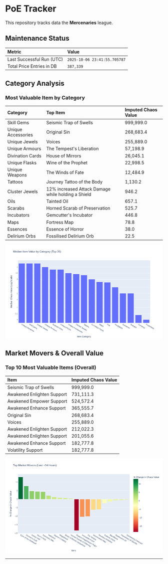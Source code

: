 # PoE Tracker

This repository tracks data the **Mercenaries** league.

## Maintenance Status

<!-- START_MAINTENANCE -->
| Metric | Value |
|:---|:---|
| Last Successful Run (UTC) | `2025-10-06 23:41:55.705787` |
| Total Price Entries in DB | `387,339` |

<!-- END_MAINTENANCE -->

## Category Analysis

<!-- START_CATEGORY_ANALYSIS -->
### Most Valuable Item by Category
| Category | Top Item | Imputed Chaos Value |
| :--- | :--- | :--- |
| Skill Gems | Seismic Trap of Swells | 999,999.0 |
| Unique Accessories | Original Sin | 268,683.4 |
| Unique Jewels | Voices | 255,889.0 |
| Unique Armours | The Tempest's Liberation | 57,198.9 |
| Divination Cards | House of Mirrors | 26,045.1 |
| Unique Flasks | Wine of the Prophet | 22,998.5 |
| Unique Weapons | The Winds of Fate | 12,484.9 |
| Tattoos | Journey Tattoo of the Body | 1,130.2 |
| Cluster Jewels | 12% increased Attack Damage while holding a Shield | 946.2 |
| Oils | Tainted Oil | 657.1 |
| Scarabs | Horned Scarab of Preservation | 525.7 |
| Incubators | Gemcutter's Incubator | 446.8 |
| Maps | Fortress Map | 78.8 |
| Essences | Essence of Horror | 38.0 |
| Delirium Orbs | Fossilised Delirium Orb | 22.5 |


![Category Analysis Chart](charts/category_analysis.png)
<!-- END_CATEGORY_ANALYSIS -->

## Market Movers & Overall Value

<!-- START_ANALYSIS -->
### Top 10 Most Valuable Items (Overall)
| Item | Imputed Chaos Value |
| :--- | :--- |
| Seismic Trap of Swells | 999,999.0 |
| Awakened Enlighten Support | 731,111.3 |
| Awakened Empower Support | 524,572.4 |
| Awakened Enhance Support | 365,555.7 |
| Original Sin | 268,683.4 |
| Voices | 255,889.0 |
| Awakened Enlighten Support | 212,022.3 |
| Awakened Enlighten Support | 201,055.6 |
| Awakened Enhance Support | 182,777.8 |
| Volatility Support | 182,777.8 |


![Market Movers Chart](charts/market_movers.png)
<!-- END_ANALYSIS -->

---
